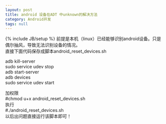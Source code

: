 ```yaml
---
layout: post
title: android 设备在ADT 中unknown的解决方法
category: Android开发
tags: null
---
```

{% include JB/setup %}
前提是本机（linux）已经能够识别android设备。只是偶尔抽风，导致无法识别设备的情况。  
直接下面代码保存成脚本android_reset_devices.sh   
       
adb kill-server  
sudo service udev stop  
adb start-server  
adb devices  
sudo service udev start  
   
加权限   
#chmod u+x android_reset_devices.sh   
执行  
#./android_reset_devices.sh  
以后出问题直接运行该脚本即可！  
